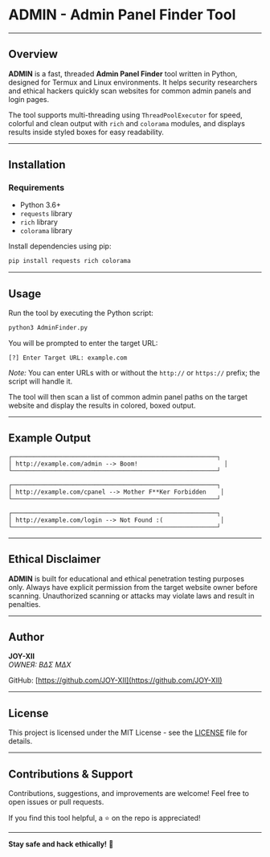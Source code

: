 
# ADMIN - Admin Panel Finder Tool

---

## Overview

**ADMIN** is a fast, threaded **Admin Panel Finder** tool written in Python, designed for Termux and Linux environments. It helps security researchers and ethical hackers quickly scan websites for common admin panels and login pages.

The tool supports multi-threading using `ThreadPoolExecutor` for speed, colorful and clean output with `rich` and `colorama` modules, and displays results inside styled boxes for easy readability.

---

## Installation

### Requirements

- Python 3.6+  
- `requests` library  
- `rich` library  
- `colorama` library  

Install dependencies using pip:

```bash
pip install requests rich colorama
```

---

## Usage

Run the tool by executing the Python script:

```bash
python3 AdminFinder.py
```

You will be prompted to enter the target URL:

```
[?] Enter Target URL: example.com
```

*Note:* You can enter URLs with or without the `http://` or `https://` prefix; the script will handle it.

The tool will then scan a list of common admin panel paths on the target website and display the results in colored, boxed output.

---

## Example Output

```
┌─────────────────────────────────────────────────────────┐
│ http://example.com/admin --> Boom!                        │
└─────────────────────────────────────────────────────────┘

┌─────────────────────────────────────────────────────────┐
│ http://example.com/cpanel --> Mother F**Ker Forbidden    │
└─────────────────────────────────────────────────────────┘

┌─────────────────────────────────────────────────────────┐
│ http://example.com/login --> Not Found :(                │
└─────────────────────────────────────────────────────────┘
```

---

## Ethical Disclaimer

**ADMIN** is built for educational and ethical penetration testing purposes only. Always have explicit permission from the target website owner before scanning. Unauthorized scanning or attacks may violate laws and result in penalties.

---

## Author

**JOY-XII**  
*OWNEЯ: BΔΣ MΔX*  

GitHub: [https://github.com/JOY-XII](https://github.com/JOY-XII)  

---

## License

This project is licensed under the MIT License - see the [LICENSE](LICENSE) file for details.

---

## Contributions & Support

Contributions, suggestions, and improvements are welcome! Feel free to open issues or pull requests.

If you find this tool helpful, a ⭐ on the repo is appreciated!

---

**Stay safe and hack ethically!** 🚀
